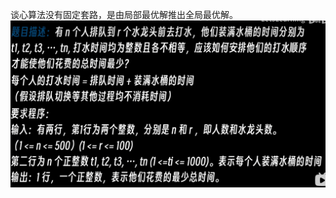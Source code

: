 谈心算法没有固定套路，是由局部最优解推出全局最优解。 
![输入图片说明](/imgs/2024-05-07/bGy1sMGyYLd7sZOD.png)

<!--stackedit_data:
eyJoaXN0b3J5IjpbLTcwODI5ODA2MSw1MDkxMTExNTRdfQ==
-->